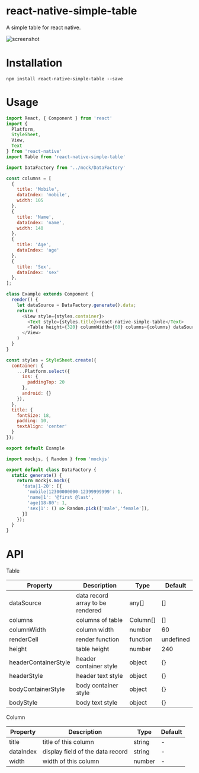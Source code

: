 # react-native-simple-table
A simple table for react native.

![screenshot](screenshots/screenshot.png)

# Installation
`npm install react-native-simple-table --save`

# Usage
```js
import React, { Component } from 'react'
import {
  Platform,
  StyleSheet,
  View,
  Text
} from 'react-native'
import Table from 'react-native-simple-table'

import DataFactory from '../mock/DataFactory'

const columns = [
  {
    title: 'Mobile',
    dataIndex: 'mobile',
    width: 105
  },
  {
    title: 'Name',
    dataIndex: 'name',
    width: 140
  },
  {
    title: 'Age',
    dataIndex: 'age'
  },
  {
    title: 'Sex',
    dataIndex: 'sex'
  },
];

class Example extends Component {
  render() {
    let dataSource = DataFactory.generate().data;
    return (
      <View style={styles.container}>
        <Text style={styles.title}>react-native-simple-table</Text>
        <Table height={320} columnWidth={60} columns={columns} dataSource={dataSource} />
      </View>
    )
  }
}

const styles = StyleSheet.create({
  container: {
    ...Platform.select({
      ios: {
        paddingTop: 20
      },
      android: {}
    }),
  },
  title: {
    fontSize: 18,
    padding: 10,
    textAlign: 'center'
  }
});

export default Example
```

```js
import mockjs, { Random } from 'mockjs'

export default class DataFactory {
  static generate() {
    return mockjs.mock({
      'data|1-20': [{
        'mobile|12300000000-12399999999': 1,
        'name|1': '@first @last',
        'age|18-80': 1,
        'sex|1': () => Random.pick(['male','female']),
      }]
    });
  }
}
```


# API
Table

| Property | Description | Type | Default |
---|---|---|---
dataSource | data record array to be rendered | any[] | []
columns | columns of table | Column[] | []
columnWidth | column width | number | 60
renderCell | render function | function | undefined
height | table height | number | 240
headerContainerStyle | header container style | object | {}
headerStyle | header text style | object | {}
bodyContainerStyle | body container style | object | {}
bodyStyle | body text style | object | {}

Column

| Property | Description | Type | Default |
---|---|---|---
title | title of this column | string | -
dataIndex | display field of the data record | string | -
width | width of this column | number | -
